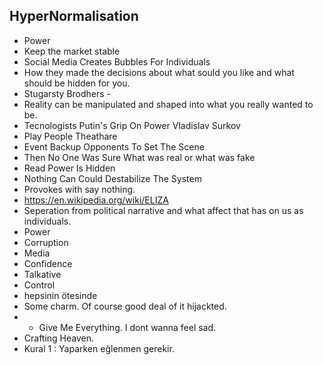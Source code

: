 ## HyperNormalisation
* Power
* Keep the market stable	
* Social Media Creates Bubbles For Individuals
* How they made the decisions about what sould you like and what should be hidden for you.
* Stugarsty Brodhers - 
* Reality can be manipulated and shaped into what you really wanted to be.
* Tecnologists Putin's Grip On Power Vladislav Surkov 
* Play People Theathare
* Event Backup Opponents To Set The Scene
* Then No One Was Sure What was real or what was fake 
* Read Power Is Hidden
* Nothing Can Could Destabilize The System
* Provokes with say nothing. 
* https://en.wikipedia.org/wiki/ELIZA
* Seperation from political narrative and what affect that has on us as individuals.
* Power
* Corruption
* Media
* Confidence
* Talkative
* Control
* hepsinin ötesinde
* Some charm. Of course good deal of it hijackted.
* - Give Me Everything. I dont wanna feel sad. 
* Crafting Heaven.
* Kural 1 : Yaparken eğlenmen gerekir. 
